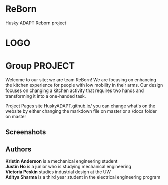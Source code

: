 # ReBorn
Husky ADAPT Reborn project

# LOGO

# Group PROJECT 
Welcome to our site; we are team ReBorn! We are focusing on enhancing the kitchen experience for people with low mobility in their arms. Our design focuses on changing a kitchen activity that requires two hands and transforming it into a one-handed task.

Project Pages site HuskyADAPT.github.io/<GroupName>	
you can change what's on the website by either changing the markdown file on master or a /docs folder on master

## Screenshots

## Authors
**Kristin Anderson** is a mechanical engineering student <br>
**Justin Ho** is a junior who is studying mechanical engineering <br>
**Victoria Peskin** studies industrial design at the UW <br>
**Aditya Sharma** is a third year student in the electrical engineering program
